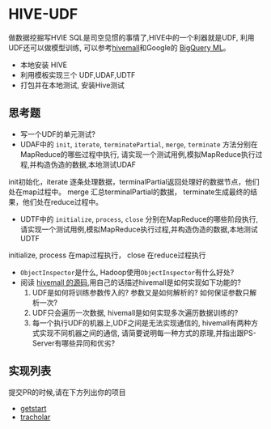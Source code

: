# HIVE-UDF
做数据挖掘写HVIE SQL是司空见惯的事情了,HIVE中的一个利器就是UDF, 利用UDF还可以做模型训练,
可以参考[hivemall](https://github.com/apache/incubator-hivemall/)和Google的
[BigQuery ML](https://cloud.google.com/bigquery/docs/bigqueryml-intro)。

- 本地安装 HIVE
- 利用模板实现三个 UDF,UDAF,UDTF
- 打包并在本地测试, 安装Hive测试


## 思考题
- 写一个UDF的单元测试?
- UDAF中的 `init`, `iterate`, `terminatePartial`, `merge`, `terminate` 方法分别在MapReduce的哪些过程中执行, 请实现一个测试用例,模拟MapReduce执行过程,并构造伪造的数据,本地测试UDAF

init初始化，iterate 逐条处理数据，terminalPartial返回处理好的数据节点，他们处在map过程中。
merge 汇总terminalPartial的数据， terminate生成最终的结果，他们处在reduce过程中。

- UDTF中的 `initialize`, `process`, `close` 分别在MapReduce的哪些阶段执行, 请实现一个测试用例,模拟MapReduce执行过程,并构造伪造的数据,本地测试UDTF

initialize, process 在map过程执行， close 在reduce过程执行

- `ObjectInspector`是什么, Hadoop使用`ObjectInspector`有什么好处?
- 阅读 [hivemall 的源码](https://github.com/apache/incubator-hivemall/blob/master/core/src/main/java/hivemall/classifier/GeneralClassifierUDTF.java),用自己的话描述hivemall是如何实现如下功能的?
    1. UDF是如何将训练参数传入的? 参数又是如何解析的? 如何保证参数只解析一次?
    2. UDF只会遍历一次数据, hivemall是如何实现多次遍历数据训练的?
    3. 每一个执行UDF的机器上,UDF之间是无法实现通信的, hivemall有两种方式实现不同机器之间的通信, 请简要说明每一种方式的原理,并指出跟PS-Server有哪些异同和优劣?
    
## 实现列表
提交PR的时候,请在下方列出你的项目

- [getstart](getstart/)
- [tracholar](tracholar/)